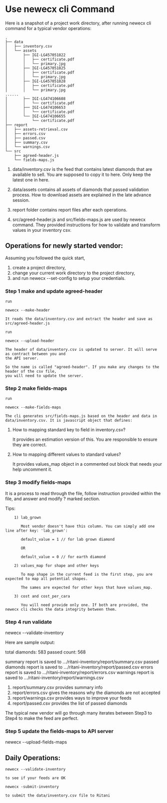 # Use newecx cli Command

Here is a snapshot of a project work directory, after running newecx cli command for a typical vendor operations:

    .
    ├── data
    │   ├── inventory.csv
    │   └── assets
    │       ├── IGI-LG457051822
    │       │   ├── certificate.pdf
    │       │   └── primary.jpg
    │       ├── IGI-LG457051825
    │       │   ├── certificate.pdf
    │       │   └── primary.jpg
    │       ├── IGI-LG457051828
    │       │   ├── certificate.pdf
    │       │   └── primary.jpg
    ......
    │       ├── IGI-LG474106608
    │       │   └── certificate.pdf
    │       ├── IGI-LG474106653
    │       │   └── certificate.pdf
    │       └── IGI-LG474106655
    │           └── certificate.pdf
    ├── report
    │   ├── assets-retrieval.csv
    │   ├── errors.csv
    │   ├── passed.csv
    │   ├── summary.csv
    │   └── warnings.csv
    └── src
        ├── agreed-header.js
        └── fields-maps.js

1. data/inventory.csv is the feed that contains latest diamonds that are available to sell. You are supposed to copy it to here. Only keep the latest one in here.

2. data/assets contains all assets of diamonds that passed validation process. How to download assets are explained in the late advance session. 

3. report folder contains report files after each operations.

4. src/agreed-header.js and src/fields-maps.js are used by newecx command. They provided instructions for how to validate and transform values in your inventory csv.

## Operations for newly started vendor:

Assuming you followed the quick start, 

1. create a project directory, 
2. change your current work directory to the project directory, 
3. and run newecx --set-config to setup your credentials.

### Step 1 make and update agreed-header

    run

    newecx --make-header

    It reads the data/inventory.csv and extract the header and save as src/agreed-header.js

    run

    newecx --upload-header

    The header of data/inventory.csv is updated to server. It will serve as contract between you and 
    the API server. 
    
    So the name is called "agreed-header". If you make any changes to the header of the csv file, 
    you will need to update the server.

### Step 2 make fields-maps

    run

    newecx --make-fields-maps

    The cli generates src/fields-maps.js based on the header and data in data/inventory.csv. It is javascript object that defines:

1. How to mapping standard key to field in inventory.csv? 

    It provides an estimation version of this. You are responsible to ensure they are correct.

2. How to mapping different values to standard values? 

    It provides values_map object in a commented out block that needs your help uncomment it.

### Step 3 modify fields-maps

   It is a process to read through the file, follow instruction provided within the file, and answer and modify ? marked section.

   Tips:

        1) lab_grown

           Most vendor doesn't have this column. You can simply add one line after key: 'lab_grown':

           default_value = 1 // for lab grown diamond

           OR

           default_value = 0 // for earth diamond

        2) values_map for shape and other keys

           To map shape in the current feed is the first step, you are expected to map all potential shapes.

           The sames are expected for other keys that have values_map.

        3) cost and cost_per_cara

           You will need provide only one. If both are provided, the newecx cli checks the data integrity between them.

### Step 4 run validate

   newecx --validate-inventory

   Here are sample output:

   total diamonds: 583 passed count: 568

   summary report is saved to .../ritani-inventory/report/summary.csv
   passed diamonds report is saved to .../ritani-inventory/report/passed.csv
   errors report is saved to .../ritani-inventory/report/errors.csv
   warnings report is saved to .../ritani-inventory/report/warnings.csv
    
   1) report/summary.csv provides summary info
   2) report/errors.csv gives the reasons why the diamonds are not accepted
   3) report/warnings.csv provides ways to improve your feeds
   4) report/passed.csv provides the list of passed diamonds

   The typical new vendor will go through many iterates between Step3 to Step4 to make the feed are perfect.

### Step 5 update the fields-maps to API server

   newecx --upload-fields-maps

## Daily Operations:

    newecx --validate-inventory

    to see if your feeds are OK

    newecx -submit-inventory

    to submit the data/inventory.csv file to Ritani



